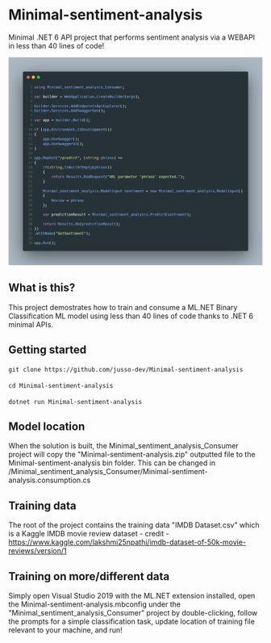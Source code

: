 # Minimal-sentiment-analysis
Minimal .NET 6 API project that performs sentiment analysis via a WEBAPI in less than 40 lines of code!

<img src="minimal sentiment analysis.png" />

## What is this?

This project demostrates how to train and consume a ML.NET Binary Classification ML model using less than 40 lines of code thanks to .NET 6 minimal APIs.

## Getting started

``` 
git clone https://github.com/jusso-dev/Minimal-sentiment-analysis 

cd Minimal-sentiment-analysis

dotnet run Minimal-sentiment-analysis
```

## Model location

When the solution is built, the Minimal_sentiment_analysis_Consumer project will copy the "Minimal-sentiment-analysis.zip" outputted file to the Minimal-sentiment-analysis bin folder. This can be changed in /Minimal_sentiment_analysis_Consumer/Minimal-sentiment-analysis.consumption.cs

## Training data

The root of the project contains the training data "IMDB Dataset.csv" which is a Kaggle IMDB movie review dataset - credit - https://www.kaggle.com/lakshmi25npathi/imdb-dataset-of-50k-movie-reviews/version/1

## Training on more/different data

Simply open Visual Studio 2019 with the ML.NET extension installed, open the Minimal-sentiment-analysis.mbconfig under the "Minimal_sentiment_analysis_Consumer" project by double-clicking, follow the prompts for a simple classification task, update location of training file relevant to your machine, and run!
